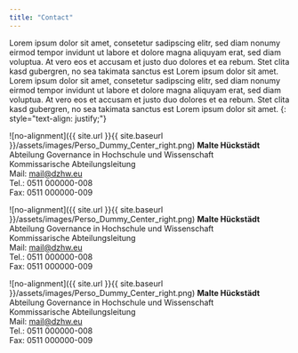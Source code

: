 ```yaml
---
title: "Contact"
---
```


Lorem ipsum dolor sit amet, consetetur sadipscing elitr, sed diam nonumy eirmod tempor invidunt ut labore et dolore magna aliquyam erat, sed diam voluptua. At vero eos et accusam et justo duo dolores et ea rebum. Stet clita kasd gubergren, no sea takimata sanctus est Lorem ipsum dolor sit amet. Lorem ipsum dolor sit amet, consetetur sadipscing elitr, sed diam nonumy eirmod tempor invidunt ut labore et dolore magna aliquyam erat, sed diam voluptua. At vero eos et accusam et justo duo dolores et ea rebum. Stet clita kasd gubergren, no sea takimata sanctus est Lorem ipsum dolor sit amet.
{: style="text-align: justify;"}


![no-alignment]({{ site.url }}{{ site.baseurl }}/assets/images/Perso_Dummy_Center_right.png)
**Malte Hückstädt**<br>
Abteilung Governance in Hochschule und Wissenschaft<br>
Kommissarische Abteilungsleitung<br>
Mail: mail@dzhw.eu<br>
Tel.: 0511 000000-008<br>
Fax: 0511 000000-009

![no-alignment]({{ site.url }}{{ site.baseurl }}/assets/images/Perso_Dummy_Center_right.png)
**Malte Hückstädt**<br>
Abteilung Governance in Hochschule und Wissenschaft<br>
Kommissarische Abteilungsleitung<br>
Mail: mail@dzhw.eu<br>
Tel.: 0511 000000-008<br>
Fax: 0511 000000-009

![no-alignment]({{ site.url }}{{ site.baseurl }}/assets/images/Perso_Dummy_Center_right.png)
**Malte Hückstädt**<br>
Abteilung Governance in Hochschule und Wissenschaft<br>
Kommissarische Abteilungsleitung<br>
Mail: mail@dzhw.eu<br>
Tel.: 0511 000000-008<br>
Fax: 0511 000000-009

